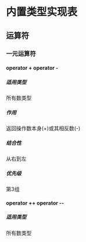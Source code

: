 # 内置类型实现表

## 运算符

### 一元运算符

#### operator + operator -

##### 适用类型

所有数类型

##### 作用

返回操作数本身(+)或其相反数(-)

##### 结合性

从右到左

##### 优先级

第3组

#### operator ++ operator --

##### 适用类型

所有数类型
